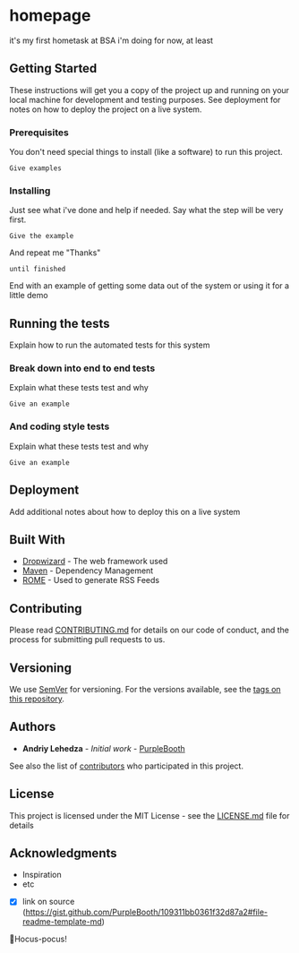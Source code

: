 # homepage

it's my first hometask at BSA i'm doing for now, at least

## Getting Started

These instructions will get you a copy of the project up and running on your local machine for development and testing purposes. See deployment for notes on how to deploy the project on a live system.

### Prerequisites

You don't need special things to install (like a software) to run this project.

```
Give examples
```

### Installing

Just see what i've done and help if needed. 
Say what the step will be very first.

```
Give the example
```

And repeat me "Thanks"

```
until finished
```

End with an example of getting some data out of the system or using it for a little demo

## Running the tests

Explain how to run the automated tests for this system

### Break down into end to end tests

Explain what these tests test and why

```
Give an example
```

### And coding style tests

Explain what these tests test and why

```
Give an example
```

## Deployment

Add additional notes about how to deploy this on a live system

## Built With

* [Dropwizard](http://www.dropwizard.io/1.0.2/docs/) - The web framework used
* [Maven](https://maven.apache.org/) - Dependency Management
* [ROME](https://rometools.github.io/rome/) - Used to generate RSS Feeds

## Contributing

Please read [CONTRIBUTING.md](https://gist.github.com/PurpleBooth/b24679402957c63ec426) for details on our code of conduct, and the process for submitting pull requests to us.

## Versioning

We use [SemVer](http://semver.org/) for versioning. For the versions available, see the [tags on this repository](https://github.com/your/project/tags). 

## Authors

* **Andriy Lehedza** - *Initial work* - [PurpleBooth](https://github.com/PurpleBooth)

See also the list of [contributors](https://github.com/your/project/contributors) who participated in this project.

## License

This project is licensed under the MIT License - see the [LICENSE.md](LICENSE.md) file for details

## Acknowledgments

* Inspiration
* etc
- [x] link on source (https://gist.github.com/PurpleBooth/109311bb0361f32d87a2#file-readme-template-md)

🧙Hocus-pocus!